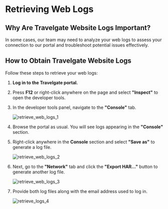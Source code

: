 ﻿---
sidebar_position: 4
---

# Retrieving Web Logs

## Why Are Travelgate Website Logs Important?
In some cases, our team may need to analyze your web logs to assess your connection to our portal and troubleshoot potential issues effectively.  

## How to Obtain Travelgate Website Logs

Follow these steps to retrieve your web logs:  

1. **Log in to the Travelgate portal.**  
2. Press **F12** or right-click anywhere on the page and select **"Inspect"** to open the developer tools.  
3. In the developer tools panel, navigate to the **"Console"** tab.  

   ![retrieve_web_logs_1](https://storage.travelgate.com/kbase/retrieve_web_logs_1.jpg)  

4. Browse the portal as usual. You will see logs appearing in the **"Console"** section.  
5. Right-click anywhere in the **Console** section and select **"Save as"** to generate a log file.  

   ![retrieve_web_logs_2](https://storage.travelgate.com/kbase/retrieve_web_logs_2.jpg)  

6. Next, go to the **"Network"** tab and click the **"Export HAR…"** button to generate another log file.  

   ![retrieve_web_logs_3](https://storage.travelgate.com/kbase/retrieve_web_logs_3.jpg)  

7. Provide both log files along with the email address used to log in.

   ![retrieve_logs_4](https://storage.travelgate.com/kbase/retrieve_web_logs_4.jpg)  

